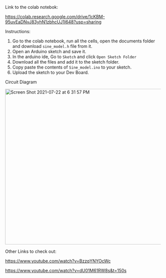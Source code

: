 Link to the colab notebok:

https://colab.research.google.com/drive/1cKBM-95uvEaDNvJ83yhN1zbhcUJ1I648?usp=sharing


Instructions:

1. Go to the colab notebook, run all the cells, open the documents folder and download  `sine_model.h` file from it.
2. Open an Arduino sketch and save it.
3. In the arduino ide, Go to `Sketch` and click `Open Sketch Folder`
4. Download all the files and add it to the sketch folder.
5. Copy paste the contents of `Sine_model.ino` to your sketch.
6. Upload the sketch to your Dev Board.


Circuit Diagram

<img width="505" alt="Screen Shot 2021-07-22 at 6 31 57 PM" src="https://user-images.githubusercontent.com/72989277/126643511-0666a669-3ff9-457a-b000-bf8d73ec0679.png">

Other Links to check out:

https://www.youtube.com/watch?v=BzzqYNYOcWc

https://www.youtube.com/watch?v=dU01M61RW8s&t=150s
